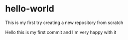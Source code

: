 # hello-world
This is my first try creating a new repository from scratch

Hello this is my first commit and I'm very happy with it
